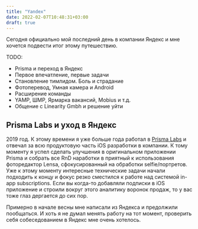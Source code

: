 ```yaml
---
title: "Yandex"
date: 2022-02-07T10:48:31+03:00
draft: true
---
```


Сегодня официально мой последний день в компании Яндекс и мне хочется подвести итог этому путешествию.

TODO:
- Prisma и переход в Яндекс
- Первое впечатление, первые задачи
- Становление тимлидом. Боль и страдание
- Фотоперевод, Умная камера и Android
- Расширение команды
- YAMP, ШМР, Ярмарка вакансий, Mobius и т.д.
- Общение с Linearity Gmbh и решение уйти

## Prisma Labs и уход в Яндекс

2019 год. К этому времени я уже больше года работал в [Prisma Labs](http://prisma-ai.com/) и отвечал за всю продуктовую часть iOS разработки в компании. К тому моменту я успел сделать улучшения в оригинальном приложении Prisma и собрать все RnD наработки в приятный к использования фоторедактор Lensa, сфокусированный на обработки selfie/портретов. Уже к этому моменту интересные технические задачи начали подходить к концу и фокус резко сместился к работе над системой in-app subscriptions. Если вы когда-то добавляли подписки в iOS приложение и строили вокруг этого аналитику воронок продаж, то у вас тоже глаз дергается до сих пор.

Примерно в начале весны мне написали из Яндекса и предолжили пообщаться. И хоть я не думал менять работу на тот момент, проверить себя собеседованием в Яндекс мне очень хотелось. 

